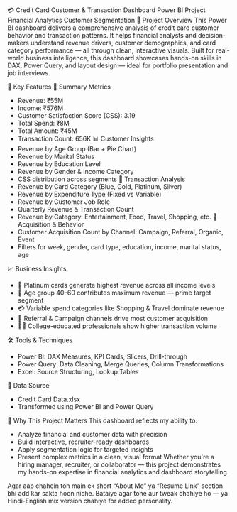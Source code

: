 💳 Credit Card Customer & Transaction Dashboard
Power BI Project  Financial Analytics  Customer Segmentation
🧩 Project Overview
This Power BI dashboard delivers a comprehensive analysis of credit card customer behavior and transaction patterns. It helps financial analysts and decision-makers understand revenue drivers, customer demographics, and card category performance — all through clean, interactive visuals.
Built for real-world business intelligence, this dashboard showcases hands-on skills in DAX, Power Query, and layout design — ideal for portfolio presentation and job interviews.

🚀 Key Features
📌 Summary Metrics
- Revenue: ₹55M
- Income: ₹576M
- Customer Satisfaction Score (CSS): 3.19
- Total Spend: ₹8M
- Total Amount: ₹45M
- Transaction Count: 656K
📊 Customer Insights
- Revenue by Age Group (Bar + Pie Chart)
- Revenue by Marital Status
- Revenue by Education Level
- Revenue by Gender & Income Category
- CSS distribution across segments
💼 Transaction Analysis
- Revenue by Card Category (Blue, Gold, Platinum, Silver)
- Revenue by Expenditure Type (Fixed vs Variable)
- Revenue by Customer Job Role
- Quarterly Revenue & Transaction Count
- Revenue by Category: Entertainment, Food, Travel, Shopping, etc.
🧠 Acquisition & Behavior
- Customer Acquisition Count by Channel: Campaign, Referral, Organic, Event
- Filters for week, gender, card type, education, income, marital status, age

📈 Business Insights
- 🎯 Platinum cards generate highest revenue across all income levels
- 🧓 Age group 40–60 contributes maximum revenue — prime target segment
- 💳 Variable spend categories like Shopping & Travel dominate revenue
- 🧠 Referral & Campaign channels drive most customer acquisition
- 👩‍🎓 College-educated professionals show higher transaction volume

🛠️ Tools & Techniques
- Power BI: DAX Measures, KPI Cards, Slicers, Drill-through
- Power Query: Data Cleaning, Merge Queries, Column Transformations
- Excel: Source Structuring, Lookup Tables

📂 Data Source
- Credit Card Data.xlsx
- Transformed using Power BI and Power Query

🎯 Why This Project Matters
This dashboard reflects my ability to:
- Analyze financial and customer data with precision
- Build interactive, recruiter-ready dashboards
- Apply segmentation logic for targeted insights
- Present complex metrics in a clean, visual format
Whether you're a hiring manager, recruiter, or collaborator — this project demonstrates my hands-on expertise in financial analytics and dashboard storytelling.

Agar aap chahein toh main ek short “About Me” ya “Resume Link” section bhi add kar sakta hoon niche. Bataiye agar tone aur tweak chahiye ho — ya Hindi-English mix version chahiye for added personality.
